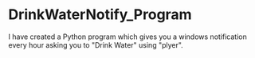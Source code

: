 # DrinkWaterNotify_Program
I have created a Python program which gives you a windows notification every hour asking you to "Drink Water" using "plyer".
